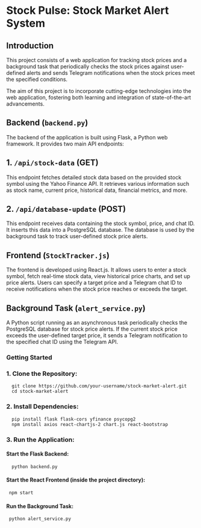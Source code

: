 # Stock Pulse: Stock Market Alert System

## Introduction

This project consists of a web application for tracking stock prices and a background task that periodically checks the stock prices against user-defined alerts and sends Telegram notifications when the stock prices meet the specified conditions.

The aim of this project is to incorporate cutting-edge technologies into the web application, fostering both learning and integration of state-of-the-art advancements.

## Backend (`backend.py`)

The backend of the application is built using Flask, a Python web framework. It provides two main API endpoints:

## 1. `/api/stock-data` (GET)

This endpoint fetches detailed stock data based on the provided stock symbol using the Yahoo Finance API. It retrieves various information such as stock name, current price, historical data, financial metrics, and more.

## 2. `/api/database-update` (POST)

This endpoint receives data containing the stock symbol, price, and chat ID. It inserts this data into a PostgreSQL database. The database is used by the background task to track user-defined stock price alerts.

## Frontend (`StockTracker.js`)

The frontend is developed using React.js. It allows users to enter a stock symbol, fetch real-time stock data, view historical price charts, and set up price alerts. Users can specify a target price and a Telegram chat ID to receive notifications when the stock price reaches or exceeds the target.

## Background Task (`alert_service.py`)

A Python script running as an asynchronous task periodically checks the PostgreSQL database for stock price alerts. If the current stock price exceeds the user-defined target price, it sends a Telegram notification to the specified chat ID using the Telegram API.

### Getting Started

### 1. **Clone the Repository:**
      git clone https://github.com/your-username/stock-market-alert.git
      cd stock-market-alert
### 2. **Install Dependencies:**
      pip install flask flask-cors yfinance psycopg2
      npm install axios react-chartjs-2 chart.js react-bootstrap
### 3. Run the Application:
#### Start the Flask Backend:
      python backend.py
#### Start the React Frontend (inside the project directory):
     npm start
#### Run the Background Task:
     python alert_service.py
